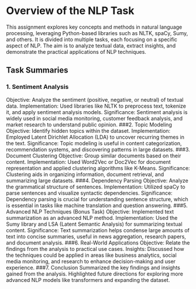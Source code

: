 # Overview of the NLP Task

This assignment explores key concepts and methods in natural language processing, leveraging Python-based libraries such as NLTK, spaCy, Sumy, and others. It is divided into multiple tasks, each focusing on a specific aspect of NLP. The aim is to analyze textual data, extract insights, and demonstrate the practical applications of NLP techniques.

## Task Summaries

### 1. Sentiment Analysis
Objective: Analyze the sentiment (positive, negative, or neutral) of textual data.
Implementation: Used libraries like NLTK to preprocess text, tokenize it, and apply sentiment analysis models.
Significance: Sentiment analysis is widely used in social media monitoring, customer feedback analysis, and market research to understand public opinion.
###2. Topic Modeling
Objective: Identify hidden topics within the dataset.
Implementation: Employed Latent Dirichlet Allocation (LDA) to uncover recurring themes in the text.
Significance: Topic modeling is useful in content categorization, recommendation systems, and discovering patterns in large datasets.
###3. Document Clustering
Objective: Group similar documents based on their content.
Implementation: Used Word2Vec or Doc2Vec for document representation and applied clustering algorithms like K-Means.
Significance: Clustering aids in organizing information, document retrieval, and summarizing large datasets.
###4. Dependency Parsing
Objective: Analyze the grammatical structure of sentences.
Implementation: Utilized spaCy to parse sentences and visualize syntactic dependencies.
Significance: Dependency parsing is crucial for understanding sentence structure, which is essential in tasks like machine translation and question answering.
###5. Advanced NLP Techniques (Bonus Task)
Objective: Implemented text summarization as an advanced NLP method.
Implementation: Used the Sumy library and LSA (Latent Semantic Analysis) for summarizing textual content.
Significance: Text summarization helps condense large amounts of text into concise summaries, useful in news aggregation, research papers, and document analysis.
###6. Real-World Applications
Objective: Relate the findings from the analysis to practical use cases.
Insights: Discussed how the techniques could be applied in areas like business analytics, social media monitoring, and research to enhance decision-making and user experience.
###7. Conclusion
Summarized the key findings and insights gained from the analysis.
Highlighted future directions for exploring more advanced NLP models like transformers and expanding the dataset.
